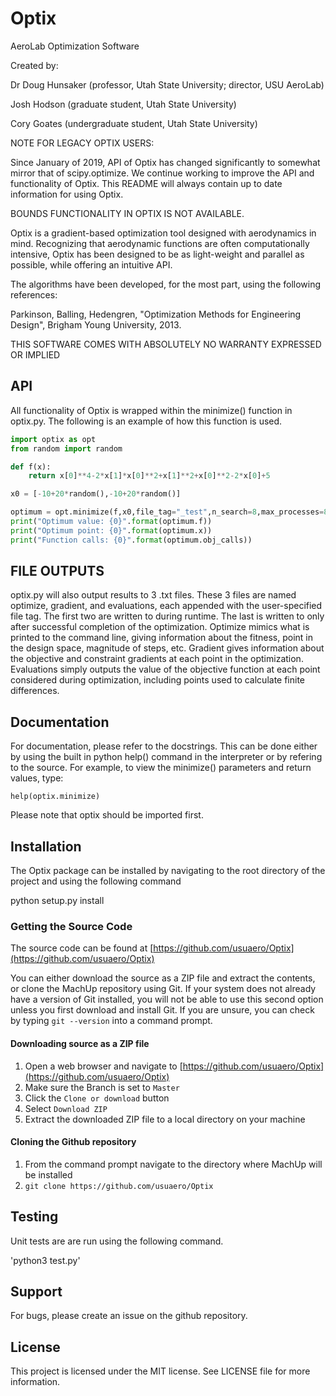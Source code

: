 # Optix
AeroLab Optimization Software

Created by:

Dr Doug Hunsaker (professor, Utah State University; director, USU AeroLab)

Josh Hodson (graduate student, Utah State University)

Cory Goates (undergraduate student, Utah State University)

NOTE FOR LEGACY OPTIX USERS:

Since January of 2019, API of Optix has changed significantly to somewhat
mirror that of scipy.optimize. We continue working to improve the API and
functionality of Optix. This README will always contain up to date 
information for using Optix.

BOUNDS FUNCTIONALITY IN OPTIX IS NOT AVAILABLE.

Optix is a gradient-based optimization tool designed with aerodynamics
in mind. Recognizing that aerodynamic functions are often computationally
intensive, Optix has been designed to be as light-weight and parallel
as possible, while offering an intuitive API.

The algorithms have been developed, for the most part, using the following
references:

Parkinson, Balling, Hedengren, "Optimization Methods for Engineering Design",
Brigham Young University, 2013.

THIS SOFTWARE COMES WITH ABSOLUTELY NO WARRANTY EXPRESSED OR IMPLIED

## API

All functionality of Optix is wrapped within the minimize() function in
optix.py. The following is an example of how this function is used.

```python
import optix as opt
from random import random

def f(x):
    return x[0]**4-2*x[1]*x[0]**2+x[1]**2+x[0]**2-2*x[0]+5

x0 = [-10+20*random(),-10+20*random()]

optimum = opt.minimize(f,x0,file_tag="_test",n_search=8,max_processes=8,line_search="quadratic",termination_tol=1e-6,verbose=False,hess_init=1)
print("Optimum value: {0}".format(optimum.f))
print("Optimum point: {0}".format(optimum.x))
print("Function calls: {0}".format(optimum.obj_calls))
```

## FILE OUTPUTS

optix.py will also output results to 3 .txt files. These 3 files are named optimize, gradient,
and evaluations, each appended with the user-specified file tag. The first two are written
to during runtime. The last is written to only after successful completion of the optimization.
Optimize mimics what is printed to the command line, giving information about the fitness,
point in the design space, magnitude of steps, etc. Gradient gives information about the 
objective and constraint gradients at each point in the optimization. Evaluations simply
outputs the value of the objective function at each point considered during optimization,
including points used to calculate finite differences.

## Documentation

For documentation, please refer to the docstrings. This can be done either by using the
built in python help() command in the interpreter or by refering to the source. For
example, to view the minimize() parameters and return values, type:

    help(optix.minimize)

Please note that optix should be imported first.

## Installation

The Optix package can be installed by navigating to the root directory of the project
and using the following command

   python setup.py install

### Getting the Source Code

The source code can be found at [https://github.com/usuaero/Optix](https://github.com/usuaero/Optix)

You can either download the source as a ZIP file and extract the contents, or 
clone the MachUp repository using Git. If your system does not already have a 
version of Git installed, you will not be able to use this second option unless 
you first download and install Git. If you are unsure, you can check by typing 
`git --version` into a command prompt.

#### Downloading source as a ZIP file

1. Open a web browser and navigate to [https://github.com/usuaero/Optix](https://github.com/usuaero/Optix)
2. Make sure the Branch is set to `Master`
3. Click the `Clone or download` button
4. Select `Download ZIP`
5. Extract the downloaded ZIP file to a local directory on your machine

#### Cloning the Github repository

1. From the command prompt navigate to the directory where MachUp will be installed
2. `git clone https://github.com/usuaero/Optix`

## Testing

Unit tests are are run using the following command.

'python3 test.py'

## Support 

For bugs, please create an issue on the github repository.

## License 

This project is licensed under the MIT license. See LICENSE file for more information.
